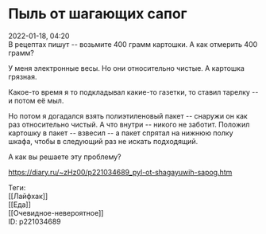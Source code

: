 Пыль от шагающих сапог
=======================

   
 2022-01-18, 04:20   
  В рецептах пишут -- возьмите 400 грамм картошки. А как отмерить 400 грамм?   
   
 У меня электронные весы. Но они относительно чистые. А картошка грязная.   
   
 Какое-то время я то подкладывал какие-то газетки, то ставил тарелку -- и потом её мыл.   
   
 Но потом я догадался взять полиэтиленовый пакет -- снаружи он как раз относительно чистый. А что внутри -- никого не заботит. Положил картошку в пакет -- взвесил -- а пакет спрятал на нижнюю полку шкафа, чтобы в следующий раз не искать подходящий.   
   
 А как вы решаете эту проблему?   
    
 <https://diary.ru/~zHz00/p221034689_pyl-ot-shagayuwih-sapog.htm>   
   
 Теги:   
 [[Лайфхак]]   
 [[Еда]]   
 [[Очевидное-невероятное]]   
 ID: p221034689